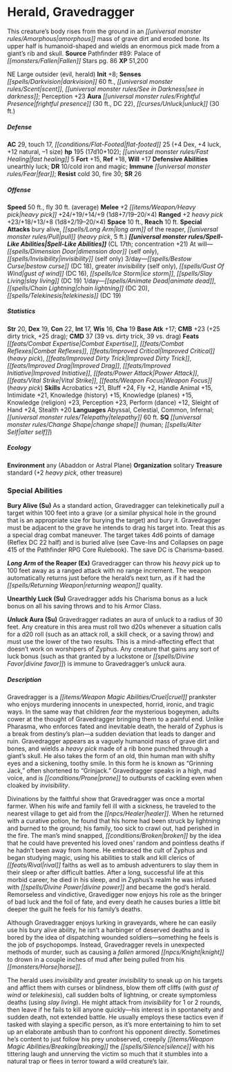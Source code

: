 ﻿---
cssclass: [monsters]
title1: Herald, Gravedragger
desc_short: This creature's body rises from the ground in an amorphous mass of grave
  dirt and eroded bone. Its upper half is humanoid-shaped and wields an enormous pick
  made from a giant's rib and skull.
title2: Gravedragger
CR: 15
sources:
- name: 'Pathfinder #89: Palace of Fallen Stars'
  page: 86
  link: http://paizo.com/products/btpy99si?Pathfinder-Adventure-Path-89-Palace-of-Fallen-Stars
XP: 51200
alignment: NE
size: Large
type: outsider
subtypes:
- evil
- herald
initiative:
  bonus: 8
senses:
  darkvision: 60
  scent: true
  see in darkness: true
auras:
- name: frightful presence
  radius: 30
  DC: 22
- name: unluck
  radius: 30
AC:
  AC: 29
  touch: 17
  flat_footed: 25
  components:
    dex: 4
    luck: 4
    natural: 12
    size: -1
HP:
  HP: 195
  long: 17d10+102
  fast_healing: 5
saves:
  fort: 15
  ref: 18
  will: 17
defensive_abilities:
- unearthly luck
DR:
- amount: 10
  weakness: cold iron and magic
immunities:
- fear
resistances:
  cold: 30
  fire: 30
SR: 26
speeds:
  base: 50
  fly: 30
  fly_maneuverability: average
attacks:
  melee:
  - - text: +2 heavy pick +24/+19/+14/+9 (1d8+7/19-20/×4)
      entries:
      - - damage: 1d8+7
          crit_range: 19-20
          crit_multiplier: 4
      attack: +2 heavy pick
      bonus:
      - 24
      - 19
      - 14
      - 9
  ranged:
  - - text: +2 heavy pick +23/+18/+13/+8 (1d8+2/19-20/×4)
      entries:
      - - damage: 1d8+2
          crit_range: 19-20
          crit_multiplier: 4
      attack: +2 heavy pick
      bonus:
      - 23
      - 18
      - 13
      - 8
  special:
  - bury alive
  - long arm of the reaper
  - pull (heavy pick, 5 ft.)
space: 10
reach: 10
spell_like_abilities:
  entries:
  - name: dimension door
    source: default
    freq: At will
    other: self only
  - name: invisibility
    source: default
    freq: At will
    other: self only
  - name: bestow curse
    source: default
    freq: 3/day
    DC: 18
  - name: greater invisibility
    source: default
    freq: 3/day
    other: self only
  - name: gust of wind
    source: default
    freq: 3/day
    DC: 16
  - name: ice storm
    source: default
    freq: 3/day
  - name: slay living
    source: default
    freq: 3/day
    DC: 19
  - name: animate dead
    source: default
    freq: 1/day
  - name: chain lightning
    source: default
    freq: 1/day
    DC: 20
  - name: telekinesis
    source: default
    freq: 1/day
    DC: 19
  sources:
  - name: default
    CL: 17
    concentration: 21
ability_scores:
  STR: 20
  DEX: 19
  CON: 22
  INT: 17
  WIS: 16
  CHA: 19
BAB: 17
CMB: 23
CMB_other: +25 dirty trick, +25 drag
CMD: 37
CMD_other: 39 vs. dirty trick, 39 vs. drag
feats:
- name: Combat Expertise
- name: Combat Reflexes
- name: Improved Critical (heavy pick)
- superscripts:
  - APG
  name: Improved Dirty Trick
- superscripts:
  - APG
  name: Improved Drag
- name: Improved Initiative
- name: Power Attack
- name: Vital Strike
- name: Weapon Focus (heavy pick)
skills:
  Acrobatics: 21
  Bluff: 24
  Fly: 2
  Handle Animal: 15
  Intimidate: 21
  Knowledge (history): 15
  Knowledge (planes): 15
  Knowledge (religion): 23
  Perception: 23
  Perform (dance): 12
  Sleight of Hand: 24
  Stealth: 20
languages:
- Abyssal
- Celestial
- Common
- Infernal
- telepathy 60 ft.
special_qualities:
- change shape (human; alter self)
ecology:
  environment: any (Abaddon or Astral Plane)
  organization: solitary
  treasure_type: standard
  treasure:
  - +2 heavy pick
  - other treasure
special_abilities:
  Bury Alive (Su): As a standard action, Gravedragger can telekinetically pull a target
    within 100 feet into a grave (or a similar physical hole in the ground that is
    an appropriate size for burying the target) and bury it. Gravedragger must be
    adjacent to the grave he intends to drag his target into. Treat this as a special
    drag combat maneuver. The target takes 4d6 points of damage (Reflex DC 22 half)
    and is buried alive (see Cave-Ins and Collapses on page 415 of the Pathfinder
    RPG Core Rulebook). The save DC is Charisma-based.
  Long Arm of the Reaper (Ex): Gravedragger can throw his heavy pick up to 100 feet
    away as a ranged attack with no range increment. The weapon automatically returns
    just before the herald's next turn, as if it had the returning weapon quality.
  Unearthly Luck (Su): Gravedragger adds his Charisma bonus as a luck bonus on all
    his saving throws and to his Armor Class.
  Unluck Aura (Su): Gravedragger radiates an aura of unluck to a radius of 30 feet.
    Any creature in this area must roll two d20s whenever a situation calls for a
    d20 roll (such as an attack roll, a skill check, or a saving throw) and must use
    the lower of the two results. This is a mind-affecting effect that doesn't work
    on worshipers of Zyphus. Any creature that gains any sort of luck bonus (such
    as that granted by a luckstone or divine favor) is immune to Gravedragger's unluck
    aura.
desc_long: |-
  Gravedragger is a cruel prankster who enjoys murdering innocents in unexpected, horrid, ironic, and tragic ways. In the same way that children fear the mysterious bogeymen, adults cower at the thought of Gravedragger bringing them to a painful end. Unlike Pharasma, who enforces fated and inevitable death, the herald of Zyphus is a break from destiny's plan-a sudden deviation that leads to danger and ruin. Gravedragger appears as a vaguely humanoid mass of grave dirt and bones, and wields a heavy pick made of a rib bone punched through a giant's skull. He also takes the form of an old, thin human man with shifty eyes and a sickening, toothy smile. In this form he is known as “Grinning Jack,” often shortened to “Grinjack.” Gravedragger speaks in a high, mad voice, and is prone to outbursts of cackling even when cloaked by invisibility.

  Divinations by the faithful show that Gravedragger was once a mortal farmer. When his wife and family fell ill with a sickness, he traveled to the nearest village to get aid from the healer. When he returned with a curative potion, he found that his home had been struck by lightning and burned to the ground; his family, too sick to crawl out, had perished in the fire. The man's mind snapped, broken by the idea that he could have prevented his loved ones' random and pointless deaths if he hadn't been away from home. He embraced the cult of Zyphus and began studying magic, using his abilities to stalk and kill clerics of rival faiths as well as to ambush adventurers to slay them in their sleep or after difficult battles. After a long, successful life at this morbid career, he died in his sleep, and in Zyphus's realm he was infused with divine power and became the god's herald. Remorseless and vindictive, Gravedigger now enjoys his role as the bringer of bad luck and the foil of fate, and every death he causes buries a little bit deeper the guilt he feels for his family's deaths.

  Although Gravedragger enjoys lurking in graveyards, where he can easily use his bury alive ability, he isn't a harbinger of deserved deaths and is bored by the idea of dispatching wounded soldiers-something he feels is the job of psychopomps. Instead, Gravedragger revels in unexpected methods of murder, such as causing a fallen armored knight to drown in a couple inches of mud after being pulled from his horse.

  The herald uses invisibility and greater invisibility to sneak up on his targets and afflict them with curses or blindness, blow them off cliffs (with gust of wind or telekinesis), call sudden bolts of lightning, or create symptomless deaths (using slay living). He might attack from invisibility for 1 or 2 rounds, then leave if he fails to kill anyone quickly-his interest is in spontaneity and sudden death, not extended battle. He usually employs these tactics even if tasked with slaying a specific person, as it's more entertaining to him to set up an elaborate ambush than to confront his opponent directly. Sometimes he's content to just follow his prey unobserved, creepily breaking the silence with his tittering laugh and unnerving the victim so much that it stumbles into a natural trap or flees in terror toward a wild creature's lair.

---

# Herald, Gravedragger
This creature’s body rises from the ground in an _[[universal monster rules/Amorphous|amorphous]]_ mass of grave dirt and eroded bone. Its upper half is humanoid-shaped and wields an enormous pick made from a giant’s rib and skull.
**Source** Pathfinder #89: Palace of _[[monsters/Fallen|Fallen]]_ Stars pg. 86
**XP** 51,200

NE Large outsider (evil, herald)
**Init** +8; **Senses** _[[spells/Darkvision|darkvision]]_ 60 ft., _[[universal monster rules/Scent|scent]]_, _[[universal monster rules/See in Darkness|see in darkness]]_; Perception +23
**Aura** _[[universal monster rules/Frightful Presence|frightful presence]]_ (30 ft., DC 22), _[[curses/Unluck|unluck]]_ (30 ft.)

##### Defense

**AC** 29, touch 17, _[[conditions/Flat-Footed|flat-footed]]_ 25 (+4 Dex, +4 luck, +12 natural, –1 size)
**hp** 195 (17d10+102); _[[universal monster rules/Fast Healing|fast healing]]_ 5
**Fort** +15, **Ref** +18, **Will** +17
**Defensive Abilities** unearthly luck; **DR** 10/cold iron and magic; **Immune** _[[universal monster rules/Fear|fear]]_; **Resist** cold 30, fire 30; **SR** 26

##### Offense
**Speed** 50 ft., fly 30 ft. (average)
**Melee** +2 _[[items/Weapon/Heavy pick|heavy pick]]_ +24/+19/+14/+9 (1d8+7/19–20/×4)
**Ranged** +2 _heavy pick_ +23/+18/+13/+8 (1d8+2/19–20/×4)
**Space** 10 ft., **Reach** 10 ft.
**Special Attacks** bury alive, _[[spells/Long Arm|long arm]]_ of the reaper, _[[universal monster rules/Pull|pull]]_ (_heavy pick_, 5 ft.)
**_[[universal monster rules/Spell-Like Abilities|Spell-Like Abilities]]_** (CL 17th; concentration +21)
At will—_[[spells/Dimension Door|dimension door]]_ (self only), _[[spells/Invisibility|invisibility]]_ (self only)
3/day—_[[spells/Bestow Curse|bestow curse]]_ (DC 18), greater _invisibility_ (self only), _[[spells/Gust Of Wind|gust of wind]]_ (DC 16), _[[spells/Ice Storm|ice storm]]_, _[[spells/Slay Living|slay living]]_ (DC 19)
1/day—_[[spells/Animate Dead|animate dead]]_, _[[spells/Chain Lightning|chain lightning]]_ (DC 20), _[[spells/Telekinesis|telekinesis]]_ (DC 19)

##### Statistics
**Str** 20, **Dex** 19, **Con** 22, **Int** 17, **Wis** 16, **Cha** 19
**Base Atk** +17; **CMB** +23 (+25 dirty trick, +25 drag); **CMD** 37 (39 vs. dirty trick, 39 vs. drag)
**Feats** _[[feats/Combat Expertise|Combat Expertise]]_, _[[feats/Combat Reflexes|Combat Reflexes]]_, _[[feats/Improved Critical|Improved Critical]]_ (_heavy pick_), _[[feats/Improved Dirty Trick|Improved Dirty Trick]]_, _[[feats/Improved Drag|Improved Drag]]_, _[[feats/Improved Initiative|Improved Initiative]]_, _[[feats/Power Attack|Power Attack]]_, _[[feats/Vital Strike|Vital Strike]]_, _[[feats/Weapon Focus|Weapon Focus]]_ (_heavy pick_)
**Skills** Acrobatics +21, Bluff +24, Fly +2, Handle Animal +15, Intimidate +21, Knowledge (history) +15, Knowledge (planes) +15, Knowledge (religion) +23, Perception +23, Perform (dance) +12, Sleight of Hand +24, Stealth +20
**Languages** Abyssal, Celestial, Common, Infernal; _[[universal monster rules/Telepathy|telepathy]]_ 60 ft.
**SQ** _[[universal monster rules/Change Shape|change shape]]_ (human; _[[spells/Alter Self|alter self]]_)

##### Ecology

**Environment** any (Abaddon or Astral Plane)
**Organization** solitary
**Treasure** standard (+2 _heavy pick_, other treasure)

### Special Abilities

**Bury Alive (Su)** As a standard action, Gravedragger can telekinetically _pull_ a target within 100 feet into a grave (or a similar physical hole in the ground that is an appropriate size for burying the target) and bury it. Gravedragger must be adjacent to the grave he intends to drag his target into. Treat this as a special drag combat maneuver. The target takes 4d6 points of damage (Reflex DC 22 half) and is buried alive (see Cave-Ins and Collapses on page 415 of the Pathfinder RPG Core Rulebook). The save DC is Charisma-based.

**_Long Arm_ of the Reaper (Ex)** Gravedragger can throw his _heavy pick_ up to 100 feet away as a ranged attack with no range increment. The weapon automatically returns just before the herald’s next turn, as if it had the _[[spells/Returning Weapon|returning weapon]]_ quality.

**Unearthly Luck (Su)** Gravedragger adds his Charisma bonus as a luck bonus on all his saving throws and to his Armor Class.

**_Unluck_ Aura (Su)** Gravedragger radiates an aura of _unluck_ to a radius of 30 feet. Any creature in this area must roll two d20s whenever a situation calls for a d20 roll (such as an attack roll, a skill check, or a saving throw) and must use the lower of the two results. This is a mind-affecting effect that doesn’t work on worshipers of Zyphus. Any creature that gains any sort of luck bonus (such as that granted by a luckstone or _[[spells/Divine Favor|divine favor]]_) is immune to Gravedragger’s _unluck_ aura.

##### Description

Gravedragger is a _[[items/Weapon Magic Abilities/Cruel|cruel]]_ prankster who enjoys murdering innocents in unexpected, horrid, ironic, and tragic ways. In the same way that children _fear_ the mysterious bogeymen, adults cower at the thought of Gravedragger bringing them to a painful end. Unlike Pharasma, who enforces fated and inevitable death, the herald of Zyphus is a break from destiny’s plan—a sudden deviation that leads to danger and ruin. Gravedragger appears as a vaguely humanoid mass of grave dirt and bones, and wields a _heavy pick_ made of a rib bone punched through a giant’s skull. He also takes the form of an old, thin human man with shifty eyes and a sickening, toothy smile. In this form he is known as “Grinning Jack,” often shortened to “Grinjack.” Gravedragger speaks in a high, mad voice, and is _[[conditions/Prone|prone]]_ to outbursts of cackling even when cloaked by _invisibility_.

Divinations by the faithful show that Gravedragger was once a mortal farmer. When his wife and family fell ill with a sickness, he traveled to the nearest village to get aid from the _[[npcs/Healer|healer]]_. When he returned with a curative potion, he found that his home had been struck by lightning and burned to the ground; his family, too sick to crawl out, had perished in the fire. The man’s mind snapped, _[[conditions/Broken|broken]]_ by the idea that he could have prevented his loved ones’ random and pointless deaths if he hadn’t been away from home. He embraced the cult of Zyphus and began studying magic, using his abilities to stalk and kill clerics of _[[feats/Rival|rival]]_ faiths as well as to ambush adventurers to slay them in their sleep or after difficult battles. After a long, successful life at this morbid career, he died in his sleep, and in Zyphus’s realm he was infused with _[[spells/Divine Power|divine power]]_ and became the god’s herald. Remorseless and vindictive, Gravedigger now enjoys his role as the bringer of bad luck and the foil of fate, and every death he causes buries a little bit deeper the guilt he feels for his family’s deaths.

Although Gravedragger enjoys lurking in graveyards, where he can easily use his bury alive ability, he isn’t a harbinger of deserved deaths and is bored by the idea of dispatching wounded soldiers—something he feels is the job of psychopomps. Instead, Gravedragger revels in unexpected methods of murder, such as causing a _fallen_ armored _[[npcs/Knight|knight]]_ to drown in a couple inches of mud after being pulled from his _[[monsters/Horse|horse]]_.

The herald uses _invisibility_ and greater _invisibility_ to sneak up on his targets and afflict them with curses or blindness, blow them off cliffs (with _gust of wind_ or _telekinesis_), call sudden bolts of lightning, or create symptomless deaths (using _slay living_). He might attack from _invisibility_ for 1 or 2 rounds, then leave if he fails to kill anyone quickly—his interest is in spontaneity and sudden death, not extended battle. He usually employs these tactics even if tasked with slaying a specific person, as it’s more entertaining to him to set up an elaborate ambush than to confront his opponent directly. Sometimes he’s content to just follow his prey unobserved, creepily _[[items/Weapon Magic Abilities/Breaking|breaking]]_ the _[[spells/Silence|silence]]_ with his tittering laugh and unnerving the victim so much that it stumbles into a natural trap or flees in terror toward a wild creature’s lair.